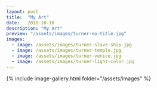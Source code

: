 ```yaml
---
layout: post
title:  "My Art"
date:   2018-10-10
description: "My Art"
preview: "/assets/images/turner-no-title.jpg"
images:
  - image: /assets/images/turner-slave-ship.jpg
  - image: /assets/images/turner-temple.jpg
  - image: /assets/images/turner-venice.jpg
  - image: /assets/images/turner-light-color.jpg
---
```



{% include image-gallery.html folder="/assets/images" %}

